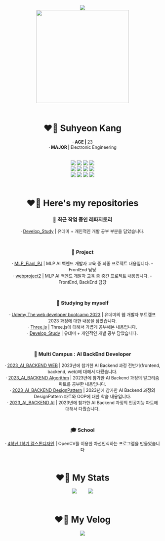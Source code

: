 <div align="center">
<img src="https://readme-typing-svg.demolab.com?font=Caprasimo&size=30&pause=1000&width=435&lines=Hello!+Welcome+to+my+Repo!"><br>
<img src="https://user-images.githubusercontent.com/93653747/261169652-39fbbbb5-d76c-4bc7-b47f-3c48730ca71e.gif" width="300" height="300">
<h1 style="margin-top:4rem">❤️‍🔥 Suhyeon Kang</h1>
<div>
<p style="display:inline; font-weight:bold">· AGE | </p> <span style="inline">23</span>
</div>
<div><p style="display:inline; font-weight:bold">· MAJOR | </p> <span style="inline">Electronic Engineering</span>
</div>
<br><br>

<img src="https://img.shields.io/badge/html5-E34F26?style=for-the-badge&logo=html5&logoColor=white"> 
  <img src="https://img.shields.io/badge/css-1572B6?style=for-the-badge&logo=css3&logoColor=white"> 
  <img src="https://img.shields.io/badge/javascript-F7DF1E?style=for-the-badge&logo=javascript&logoColor=black"> 
  <img src="https://img.shields.io/badge/react-61DAFB?style=for-the-badge&logo=react&logoColor=black"> <br>
<img src="https://img.shields.io/badge/python-3776AB?style=for-the-badge&logo=python&logoColor=white">
<img src="https://img.shields.io/badge/mysql-4479A1?style=for-the-badge&logo=mysql&logoColor=white">
<img src="https://img.shields.io/badge/mongoDB-47A248?style=for-the-badge&logo=MongoDB&logoColor=white">
<img src="https://img.shields.io/badge/django-092E20?style=for-the-badge&logo=django&logoColor=white"><br>
<img src="https://img.shields.io/badge/linux-FCC624?style=for-the-badge&logo=linux&logoColor=black"> 
  <img src="https://img.shields.io/badge/github-181717?style=for-the-badge&logo=github&logoColor=white">
  <img src="https://img.shields.io/badge/git-F05032?style=for-the-badge&logo=git&logoColor=white">
  <img src="https://img.shields.io/badge/fontawesome-339AF0?style=for-the-badge&logo=fontawesome&logoColor=white">
</div>

<div align="center">
<h1 style="margin-top:4rem">❤️‍🔥 Here's my repositories</h1>
<section>
<div id="recent-repository">
<h3 style="font-weight: bold;">🚀 최근 작업 중인 레파지토리</h3>
<span>· </span>
<a href="https://github.com/Imshyeon/Develop_Study">Develop_Study</a>
<span> | 유데미 + 개인적인 개발 공부 부분을 담았습니다.</span>
</div>
<div id="project-repository" style="margin-top:3rem">
<h3 style="font-weight: bold;">📂 Project</h3>
<div id="1">
<span>· </span>
<a href="https://github.com/Imshyeon/MLP_Final_PJ">MLP_Fianl_PJ</a>
<span> | MLP AI 백엔드 개발자 교육 중 최종 프로젝트 내용입니다. - FrontEnd 담당</span>
</div>
<div id="2">
<span>· </span>
<a href="https://github.com/Imshyeon/webproject2">webproject2</a>
<span> | MLP AI 백엔드 개발자 교육 중 중간 프로젝트 내용입니다. - FrontEnd, BackEnd 담당</span>
</div>
</div>

<div id="study-repository" style="margin-top:3rem">
<h3 style="font-weight: bold;">📖 Studying by myself</h3>
<div id="1">
<span>· </span>
<a href="https://github.com/Imshyeon/The_web_developer_bootcamp_2023_review">Udemy The web developer bootcamp 2023</a>
<span> | 유데미의 웹 개발자 부트캠프 2023 과정에 대한 내용을 담았습니다.</span>
</div>
<div id="2">
<span>· </span>
<a href="https://github.com/Imshyeon/Three-js-Study">Three.js</a>
<span> | Three.js에 대해서 가볍게 공부해본 내용입니다.</span>
</div>
<div id="3">
<span>· </span>
<a href="https://github.com/Imshyeon/Develop_Study">Develop_Study</a>
<span> | 유데미 + 개인적인 개발 공부 담았습니다.</span>
</div>
</div>

<div id="mlp-repository" style="margin-top:3rem">
<h3 style="font-weight: bold;">🤖 Multi Campus : AI BackEnd Developer</h3>
<div id="1">
<span>· </span>
<a href="https://github.com/Imshyeon/2023_AI_BACKEND_front-back-web">2023_AI_BACKEND WEB</a>
<span> | 2023년에 참가한 AI Backend 과정 전반기(frontend, backend, web)에 대해서 다뤘습니다.</span>
</div>
<div id="2">
<span>· </span>
<a href="https://github.com/Imshyeon/2023_AI_BACKEND_Algorithm">2023_AI_BACKEND Algorithm</a>
<span> | 2023년에 참가한 AI Backend 과정의 알고리즘 파트를 공부한 내용입니다.</span>
</div>
<div id="3">
<span>· </span>
<a href="https://github.com/Imshyeon/2023_AI_BACKEND_DesignPattern">2023_AI_BACKEND DesignPattern</a>
<span> | 2023년에 참가한 AI Backend 과정의 DesignPattern 파트와 OOP에 대한 학습 내용입니다.</span>
</div>
<div id="4">
<span>· </span>
<a href="https://github.com/Imshyeon/2023_AI_BACKEND_AI">2023_AI_BACKEND AI</a>
<span> | 2023년에 참가한 AI Backend 과정의 인공지능 파트에 대해서 다뤘습니다.</span>
</div>
</div>

<div id="school-repository" style="margin-top:3rem">
<h3 style="font-weight: bold;">🎓 School</h3>
<span>· </span>
<a href="https://github.com/Imshyeon/team4_1">4학년 1학기 캡스톤디자인</a>
<span> | OpenCV를 이용한 차선인식하는 프로그램을 만들었습니다</span>
</div>

</section>
</div>

<div align="center">
<h1 style="margin-top:4rem">❤️‍🔥 My Stats</h1>
<img src="https://github-readme-stats.vercel.app/api?username=Imshyeon" style="margin-right:2rem; ">
<img src="https://github-readme-stats.vercel.app/api/top-langs/?username=Imshyeon&layout=compact"><br>
</div>

<div align="center">
<h1 style="margin-top:4rem">❤️‍🔥 My Velog</h1>
<img src="https://velog-readme-stats.vercel.app/api?name=kzoen0040">
</div>